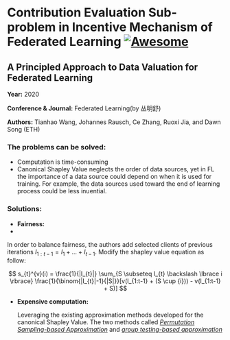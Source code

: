 # Contribution Evaluation Sub-problem in Incentive Mechanism of Federated Learning [![Awesome](https://awesome.re/badge.svg)](https://awesome.re)

## A Principled Approach to Data Valuation for Federated Learning

<strong>Year:</strong> 2020

<strong>Conference & Journal:</strong> Federated Learning(by 丛明舒)

<strong>Authors:</strong> Tianhao Wang, Johannes Rausch, Ce Zhang, Ruoxi Jia, and Dawn Song (ETH)

### The problems can be solved:

- Computation is time-consuming
- Canonical Shapley Value neglects the order of data sources, yet in FL the importance of a data source
could depend on when it is used for training. For example, the data sources used toward the end of learning process could be less inuential.

### Solutions:
- <strong>Fairness:</strong>
- 
In order to balance fairness, the authors add selected clients of previous iterations $I_{1:t-1} = I_{1} + ... + I_{t-1}$.
Modify the shapley value equation as follow:

$$
s_{t}^{v}(i) = \frac{1}{|I_{t}|} \sum_{S \subseteq I_{t} \backslash \lbrace i \rbrace} \frac{1}{\binom{|I_{t}|-1}{|S|}}[v(I_{1:t-1} + (S \cup {i})) - v(I_{1:t-1} + S)]
$$

- <strong>Expensive computation:</strong> 
  
  Leveraging the existing approximation methods developed for the canonical Shapley Value. The two methods called _[Permutation Sampling-based Approximation](http://proceedings.mlr.press/v89/jia19a/jia19a.pdf)_ and  _[group testing-based approximation](https://eprints.soton.ac.uk/383963/1/__soton.ac.uk_ude_personalfiles_users_jo1d13_mydesktop_Sasan%2520Maleki%2520-%2520Thesis.pdf)_





